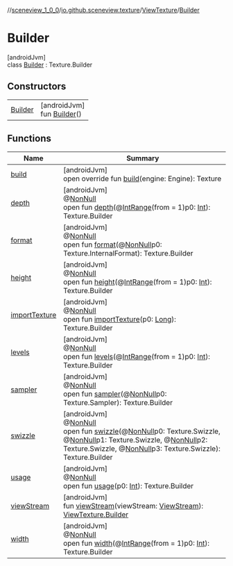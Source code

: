 //[sceneview_1_0_0](../../../../index.md)/[io.github.sceneview.texture](../../index.md)/[ViewTexture](../index.md)/[Builder](index.md)

# Builder

[androidJvm]\
class [Builder](index.md) : Texture.Builder

## Constructors

| | |
|---|---|
| [Builder](-builder.md) | [androidJvm]<br>fun [Builder](-builder.md)() |

## Functions

| Name | Summary |
|---|---|
| [build](build.md) | [androidJvm]<br>open override fun [build](build.md)(engine: Engine): Texture |
| [depth](index.md#1313264849%2FFunctions%2F-602047187) | [androidJvm]<br>@[NonNull](https://developer.android.com/reference/kotlin/androidx/annotation/NonNull.html)<br>open fun [depth](index.md#1313264849%2FFunctions%2F-602047187)(@[IntRange](https://developer.android.com/reference/kotlin/androidx/annotation/IntRange.html)(from = 1)p0: [Int](https://kotlinlang.org/api/latest/jvm/stdlib/kotlin/-int/index.html)): Texture.Builder |
| [format](index.md#1571567029%2FFunctions%2F-602047187) | [androidJvm]<br>@[NonNull](https://developer.android.com/reference/kotlin/androidx/annotation/NonNull.html)<br>open fun [format](index.md#1571567029%2FFunctions%2F-602047187)(@[NonNull](https://developer.android.com/reference/kotlin/androidx/annotation/NonNull.html)p0: Texture.InternalFormat): Texture.Builder |
| [height](index.md#-1567470501%2FFunctions%2F-602047187) | [androidJvm]<br>@[NonNull](https://developer.android.com/reference/kotlin/androidx/annotation/NonNull.html)<br>open fun [height](index.md#-1567470501%2FFunctions%2F-602047187)(@[IntRange](https://developer.android.com/reference/kotlin/androidx/annotation/IntRange.html)(from = 1)p0: [Int](https://kotlinlang.org/api/latest/jvm/stdlib/kotlin/-int/index.html)): Texture.Builder |
| [importTexture](index.md#-379671335%2FFunctions%2F-602047187) | [androidJvm]<br>@[NonNull](https://developer.android.com/reference/kotlin/androidx/annotation/NonNull.html)<br>open fun [importTexture](index.md#-379671335%2FFunctions%2F-602047187)(p0: [Long](https://kotlinlang.org/api/latest/jvm/stdlib/kotlin/-long/index.html)): Texture.Builder |
| [levels](index.md#567960339%2FFunctions%2F-602047187) | [androidJvm]<br>@[NonNull](https://developer.android.com/reference/kotlin/androidx/annotation/NonNull.html)<br>open fun [levels](index.md#567960339%2FFunctions%2F-602047187)(@[IntRange](https://developer.android.com/reference/kotlin/androidx/annotation/IntRange.html)(from = 1)p0: [Int](https://kotlinlang.org/api/latest/jvm/stdlib/kotlin/-int/index.html)): Texture.Builder |
| [sampler](index.md#1641360720%2FFunctions%2F-602047187) | [androidJvm]<br>@[NonNull](https://developer.android.com/reference/kotlin/androidx/annotation/NonNull.html)<br>open fun [sampler](index.md#1641360720%2FFunctions%2F-602047187)(@[NonNull](https://developer.android.com/reference/kotlin/androidx/annotation/NonNull.html)p0: Texture.Sampler): Texture.Builder |
| [swizzle](index.md#-558095253%2FFunctions%2F-602047187) | [androidJvm]<br>@[NonNull](https://developer.android.com/reference/kotlin/androidx/annotation/NonNull.html)<br>open fun [swizzle](index.md#-558095253%2FFunctions%2F-602047187)(@[NonNull](https://developer.android.com/reference/kotlin/androidx/annotation/NonNull.html)p0: Texture.Swizzle, @[NonNull](https://developer.android.com/reference/kotlin/androidx/annotation/NonNull.html)p1: Texture.Swizzle, @[NonNull](https://developer.android.com/reference/kotlin/androidx/annotation/NonNull.html)p2: Texture.Swizzle, @[NonNull](https://developer.android.com/reference/kotlin/androidx/annotation/NonNull.html)p3: Texture.Swizzle): Texture.Builder |
| [usage](index.md#87475507%2FFunctions%2F-602047187) | [androidJvm]<br>@[NonNull](https://developer.android.com/reference/kotlin/androidx/annotation/NonNull.html)<br>open fun [usage](index.md#87475507%2FFunctions%2F-602047187)(p0: [Int](https://kotlinlang.org/api/latest/jvm/stdlib/kotlin/-int/index.html)): Texture.Builder |
| [viewStream](view-stream.md) | [androidJvm]<br>fun [viewStream](view-stream.md)(viewStream: [ViewStream](../../-view-stream/index.md)): [ViewTexture.Builder](index.md) |
| [width](index.md#1503935214%2FFunctions%2F-602047187) | [androidJvm]<br>@[NonNull](https://developer.android.com/reference/kotlin/androidx/annotation/NonNull.html)<br>open fun [width](index.md#1503935214%2FFunctions%2F-602047187)(@[IntRange](https://developer.android.com/reference/kotlin/androidx/annotation/IntRange.html)(from = 1)p0: [Int](https://kotlinlang.org/api/latest/jvm/stdlib/kotlin/-int/index.html)): Texture.Builder |
